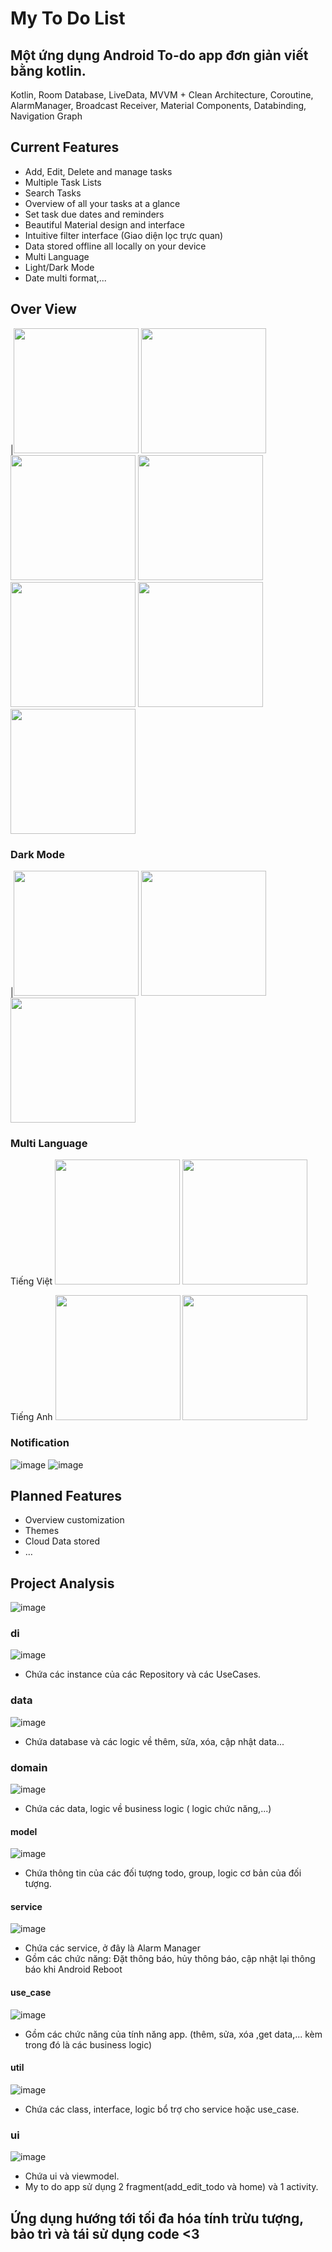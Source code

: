 # My To Do List

## Một ứng dụng Android To-do app đơn giản viết bằng kotlin.
Kotlin, Room Database, LiveData, MVVM + Clean Architecture, Coroutine, AlarmManager, Broadcast Receiver, Material Components, Databinding, Navigation Graph
## Current Features
- Add, Edit, Delete and manage tasks
- Multiple Task Lists
- Search Tasks
- Overview of all your tasks at a glance
- Set task due dates and reminders
- Beautiful Material design and interface
- Intuitive filter interface (Giao diện lọc trực quan)
- Data stored offline all locally on your device
- Multi Language
- Light/Dark Mode
- Date multi format,...
## Over View
|<img width="200" src="https://user-images.githubusercontent.com/95533596/193405757-7d078c7f-019d-48a6-8e69-53dbeb2a2eab.png">
<img width="200" src="https://user-images.githubusercontent.com/95533596/193406155-eb763090-a162-41ca-ac35-c2f28b6c7247.png">
<img width="200" src="https://user-images.githubusercontent.com/95533596/193406167-8997edae-0b92-4eb0-98d5-1244eabf176b.png">
<img width="200" src="https://user-images.githubusercontent.com/95533596/193406348-b3254af7-e6b8-4504-8ed8-c550979ece01.png">
<img width="200" src="https://user-images.githubusercontent.com/95533596/193406189-31fadd14-4c0a-4f60-88ed-2a9b868aab9d.png">
<img width="200" src="https://user-images.githubusercontent.com/95533596/193406212-5776b4f8-3978-4e2f-b750-94e78bb5f094.png">
<img width="200" src="https://user-images.githubusercontent.com/95533596/193406826-db32fd97-811a-4b4d-be95-74545a900ede.png">

### Dark Mode
|<img width="200" src="https://user-images.githubusercontent.com/95533596/193406408-13b77007-fb16-4d79-aaa5-e62b6742d648.png">
<img width="200" src="https://user-images.githubusercontent.com/95533596/193406414-d9614686-a5c4-4c25-bfea-40f9d69bd757.png">
<img width="200" src="https://user-images.githubusercontent.com/95533596/193406423-1da68f9c-80a3-43b0-b96e-4888e9ceee83.png">

### Multi Language
Tiếng Việt         <img width="200" src="https://user-images.githubusercontent.com/95533596/193406481-ac80ad8e-e054-44e9-90c9-27bd9b9477da.png">
<img width="200" src="https://user-images.githubusercontent.com/95533596/193406555-a9a2af70-faf0-4945-a384-da5695e0ee5e.png">

Tiếng Anh     <img width="200" src="https://user-images.githubusercontent.com/95533596/193406583-22fd9dc3-8993-4dfd-b781-633337b50c64.png">
<img width="200" src="https://user-images.githubusercontent.com/95533596/193406588-997e1495-0064-48fe-8baf-914b20b84949.png">

### Notification
![image](https://user-images.githubusercontent.com/95533596/193406632-6afd2e51-6ad8-4ccd-b7c1-4817ea1a51e5.png)
![image](https://user-images.githubusercontent.com/95533596/193406661-353701ea-cde9-48c7-b3f1-374f92fc18c3.png)

## Planned Features
- Overview customization
- Themes
- Cloud Data stored
- …
## Project Analysis
![image](https://user-images.githubusercontent.com/95533596/193406755-0f2b324d-57c2-4579-8585-5b47550251dc.png)
### di ###
![image](https://user-images.githubusercontent.com/95533596/192136132-d85e9508-c962-4d56-8dc7-2c286bb0739a.png)
- Chứa các instance của các Repository và các UseCases.
### data ###
![image](https://user-images.githubusercontent.com/95533596/192136289-a88960a0-d093-4f4b-adaa-27a41cce9805.png)
- Chứa database và các logic về thêm, sửa, xóa, cập nhật data...
### domain ###
![image](https://user-images.githubusercontent.com/95533596/192136493-4b61f9ff-bf0f-47e0-a2c7-5d26a0f52100.png)
- Chứa các data, logic về business logic ( logic chức năng,...)
#### model ####
![image](https://user-images.githubusercontent.com/95533596/192136836-091ddec5-59a5-44a7-86da-5b2a5890f1fa.png)
- Chứa thông tin của các đối tượng todo, group, logic cơ bản của đối tượng.
#### service ####
![image](https://user-images.githubusercontent.com/95533596/192136978-ad7b8e61-d73b-4304-b2c6-1916ee727693.png)
- Chứa các service, ở đây là Alarm Manager
- Gồm các chức năng: Đặt thông báo, hủy thông báo, cập nhật lại thông báo khi Android Reboot
#### use_case ####
![image](https://user-images.githubusercontent.com/95533596/192136975-a10d67fd-4952-4e14-9c5d-412a4b5274ee.png)
- Gồm các chức năng của tính năng app. (thêm, sửa, xóa ,get data,... kèm trong đó là các business logic)
#### util ####
![image](https://user-images.githubusercontent.com/95533596/192137012-bc4b63b1-bf79-4c5f-819a-92977b190b95.png)
- Chứa các class, interface, logic bổ trợ cho service hoặc use_case.
### ui ###
![image](https://user-images.githubusercontent.com/95533596/192137040-87d34806-4a3f-446e-8dfb-64045d01b104.png)
- Chứa ui và viewmodel.
- My to do app sử dụng 2 fragment(add_edit_todo và home) và 1 activity.
## Ứng dụng hướng tới tối đa hóa tính trừu tượng, bảo trì và tái sử dụng code <3
